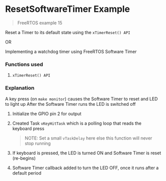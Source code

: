 # ResetSoftwareTimer Example

> FreeRTOS example 15

Reset a Timer to its default state using the `xTimerReset() API`

OR

Implementing a watchdog timer using FreeRTOS Software Timer

### Functions used

1. `xTimerReset() API`

### Explanation

A key press (on `make monitor`) causes the Software Timer to reset and LED to light up
After the Software Timer runs the LED is switched off

1. Initialize the GPIO pin 2 for output
2. Created Task `vKeyHitTask` which is a polling loop that reads the keyboard press
	> NOTE: Set a small `vTaskDelay` here else this function will never stop running

3. If keyboard is pressed, the LED is turned ON and Software Timer is reset (re-begins)
4. Software Timer callback added to turn the LED OFF, once it runs after a default period
